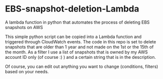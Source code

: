 # EBS-snapshot-deletion-Lambda
A lambda function in python that automates the process of deleting EBS snapshots on AWS

Тhis simple python script can be copied into a Lambda function and triggered through CloudWatch events. The code in this repo is set to delete snapshots that are older than 1 year and not made on the 1st or the 15th of the month. As a filter I use a list of snapshots that is owned by my AWS account ID only (of course :) ) and a certain string that is in the description.

Of course, you can edit out anything you want to change (conditions, filters) based on your needs.

